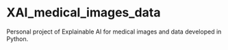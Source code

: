 # XAI_medical_images_data
Personal project of Explainable AI for medical images and data developed in Python.
